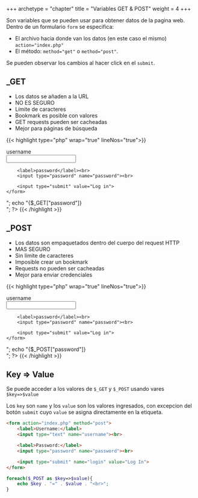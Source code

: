 +++
archetype = "chapter"
title = "Variables GET & POST"
weight = 4
+++

Son variables que se pueden usar para obtener datos de la pagina web. Dentro de un formulario `form` se especifica:
- El archivo hacia donde van los datos (en este caso el mismo) `action="index.php"`
- El método: `method="get"` o `method="post"`. 

Se pueden observar los cambios al hacer click en el `submit`.

## _GET
- Los datos se añaden a la URL
- NO ES SEGURO
- Límite de caracteres
- Bookmark es posible con valores
- GET requests pueden ser cacheadas
- Mejor para páginas de búsqueda

{{< highlight  type="php" wrap="true" lineNos="true">}}
<body>
    <form action="index.php" method="get">
        <label>username</label><br>
        <input type="text" name="username"><br>
        
        <label>password</label><br>
        <input type="password" name="password"><br>

        <input type="submit" value="Log in">
    </form>
</body>
</html>
<?php
    echo "{$_GET["username"]} <br>";
    echo "{$_GET["password"]} <br>";
?>
{{< /highlight >}}

## _POST
- Los datos son empaquetados dentro del cuerpo del request HTTP
- MAS SEGURO
- Sin límite de caracteres
- Imposible crear un bookmark
- Requests no pueden ser cacheadas
- Mejor para enviar credenciales

{{< highlight  type="php" wrap="true" lineNos="true">}}
<body>
    <form action="index.php" method="get">
        <label>username</label><br>
        <input type="text" name="username"><br>
        
        <label>password</label><br>
        <input type="password" name="password"><br>

        <input type="submit" value="Log in">
    </form>
</body>
</html>
<?php
    echo "{$_POST["username"]} <br>";
    echo "{$_POST["password"]} <br>";
?>
{{< /highlight >}}

## Key => Value
Se puede acceder a los valores de `$_GET` y `$_POST` usando vares `$key=>$value`

Los `key` son `name` y los `value` son los valores ingresados, con excepcion del botón `submit` cuyo `value` se asigna directamente en la etiqueta.
```html
<form action="index.php" method="post">
    <label>Username:</label>
    <input type="text" name="username"><br>

    <label>Password:</label>
    <input type="password" name="password"><br>

    <input type="submit" name="login" value="Log In">
</form>
```
```php
foreach($_POST as $key=>$value){
    echo $key . "=" . $value . "<br>";
}
```

